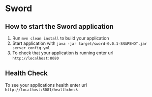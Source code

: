 # Sword

How to start the Sword application
---

1. Run `mvn clean install` to build your application
1. Start application with `java -jar target/sword-0.0.1-SNAPSHOT.jar server config.yml`
1. To check that your application is running enter url `http://localhost:8080`

Health Check
---

To see your applications health enter url `http://localhost:8081/healthcheck`
